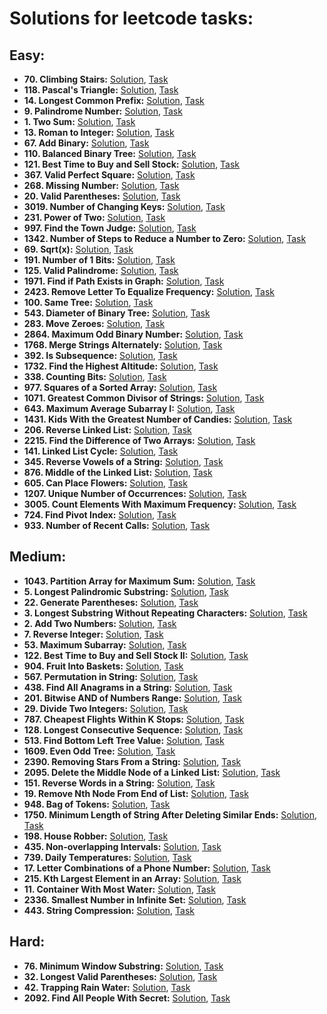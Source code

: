 # Solutions for leetcode tasks:
## Easy:
- **70. Climbing Stairs:** [Solution](climbing-stairs), [Task](https://leetcode.com/problems/climbing-stairs/description/)
- **118. Pascal's Triangle:** [Solution](pascals-triangle), [Task](https://leetcode.com/problems/pascals-triangle/description/)
- **14. Longest Common Prefix:** [Solution](longest-common-prefix), [Task](https://leetcode.com/problems/longest-common-prefix/description/)
- **9. Palindrome Number:** [Solution](palindrome-number), [Task](https://leetcode.com/problems/palindrome-number/description/)
- **1. Two Sum:** [Solution](two-sum), [Task](https://leetcode.com/problems/two-sum/description/)
- **13. Roman to Integer:** [Solution](roman-to-integer), [Task](https://leetcode.com/problems/roman-to-integer/description/)
- **67. Add Binary:** [Solution](add-binary), [Task](https://leetcode.com/problems/add-binary/description/)
- **110. Balanced Binary Tree:** [Solution](balanced-binary-tree), [Task](https://leetcode.com/problems/balanced-binary-tree/)
- **121. Best Time to Buy and Sell Stock:** [Solution](best-time-to-buy-and-sell-stock), [Task](https://leetcode.com/problems/best-time-to-buy-and-sell-stock/description/)
- **367. Valid Perfect Square:** [Solution](valid-perfect-square), [Task](https://leetcode.com/problems/valid-perfect-square/description)
- **268. Missing Number:** [Solution](missing-number), [Task](https://leetcode.com/problems/missing-number/description)
- **20. Valid Parentheses:** [Solution](valid-parentheses), [Task](https://leetcode.com/problems/valid-parentheses/description/) 
- **3019. Number of Changing Keys:** [Solution](number-of-changing-keys), [Task](https://leetcode.com/problems/number-of-changing-keys/description/)
- **231. Power of Two:** [Solution](power-of-two), [Task](https://leetcode.com/problems/power-of-two/description/)
- **997. Find the Town Judge:** [Solution](find-all-anagrams-in-a-string), [Task](https://leetcode.com/problems/find-the-town-judge/description)
- **1342. Number of Steps to Reduce a Number to Zero:** [Solution](number-of-steps-to-reduce-a-number-to-zero), [Task](https://leetcode.com/problems/number-of-steps-to-reduce-a-number-to-zero/description/)
- **69. Sqrt(x):** [Solution](sqrtx), [Task](https://leetcode.com/problems/sqrtx/description/)
- **191. Number of 1 Bits:** [Solution](number-of-1-bits), [Task](https://leetcode.com/problems/number-of-1-bits/description/)
- **125. Valid Palindrome:** [Solution](valid-palindrome), [Task](https://leetcode.com/problems/valid-palindrome/description/)
- **1971. Find if Path Exists in Graph:** [Solution](find-if-path-exists-in-graph), [Task](https://leetcode.com/problems/find-if-path-exists-in-graph/description/)
- **2423. Remove Letter To Equalize Frequency:** [Solution](remove-letter-to-equalize-frequency), [Task](https://leetcode.com/problems/remove-letter-to-equalize-frequency/description/)
- **100. Same Tree:** [Solution](same-tree), [Task](https://leetcode.com/problems/same-tree/description)
- **543. Diameter of Binary Tree:** [Solution](diameter-of-binary-tree), [Task](https://leetcode.com/problems/diameter-of-binary-tree/description)
- **283. Move Zeroes:** [Solution](move-zeroes), [Task](https://leetcode.com/problems/move-zeroes/description)
- **2864. Maximum Odd Binary Number:** [Solution](maximum-odd-binary-number), [Task](https://leetcode.com/problems/maximum-odd-binary-number/description)
- **1768. Merge Strings Alternately:** [Solution](merge-strings-alternately), [Task](https://leetcode.com/problems/merge-strings-alternately/description)
- **392. Is Subsequence:** [Solution](is-subsequence), [Task](https://leetcode.com/problems/is-subsequence/description)
- **1732. Find the Highest Altitude:** [Solution](find-the-highest-altitude), [Task](https://leetcode.com/problems/find-the-highest-altitude/description)
- **338. Counting Bits:** [Solution](counting-bits), [Task](https://leetcode.com/problems/counting-bits/description)
- **977. Squares of a Sorted Array:** [Solution](squares-of-a-sorted-array), [Task](https://leetcode.com/problems/squares-of-a-sorted-array/description)
- **1071. Greatest Common Divisor of Strings:** [Solution](greatest-common-divisor-of-strings), [Task](https://leetcode.com/problems/greatest-common-divisor-of-strings/description)
- **643. Maximum Average Subarray I:** [Solution](maximum-average-subarray-i), [Task](https://leetcode.com/problems/maximum-average-subarray-i/description)
- **1431. Kids With the Greatest Number of Candies:** [Solution](kids-with-the-greatest-number-of-candies), [Task](https://leetcode.com/problems/kids-with-the-greatest-number-of-candies/description)
- **206. Reverse Linked List:** [Solution](reverse-linked-list), [Task](https://leetcode.com/problems/reverse-linked-list/description)
- **2215. Find the Difference of Two Arrays:** [Solution](find-the-difference-of-two-arrays), [Task](https://leetcode.com/problems/find-the-difference-of-two-arrays/description)
- **141. Linked List Cycle:** [Solution](linked-list-cycle), [Task](https://leetcode.com/problems/linked-list-cycle/description)
- **345. Reverse Vowels of a String:** [Solution](reverse-vowels-of-a-string), [Task](https://leetcode.com/problems/reverse-vowels-of-a-string/description)
- **876. Middle of the Linked List:** [Solution](middle-of-the-linked-list), [Task](https://leetcode.com/problems/middle-of-the-linked-list/description)
- **605. Can Place Flowers:** [Solution](can-place-flowers), [Task](https://leetcode.com/problems/can-place-flowers/description)
- **1207. Unique Number of Occurrences:** [Solution](unique-number-of-occurrences), [Task](https://leetcode.com/problems/unique-number-of-occurrences/description)
- **3005. Count Elements With Maximum Frequency:** [Solution](count-elements-with-maximum-frequency), [Task](https://leetcode.com/problems/count-elements-with-maximum-frequency/description)
- **724. Find Pivot Index:** [Solution](find-pivot-index), [Task](https://leetcode.com/problems/find-pivot-index/description)
- **933. Number of Recent Calls:** [Solution](number-of-recent-calls), [Task](https://leetcode.com/problems/number-of-recent-calls/description)
## Medium:
- **1043. Partition Array for Maximum Sum:** [Solution](partition-array-for-maximum-sum), [Task](https://leetcode.com/problems/partition-array-for-maximum-sum/description/)
- **5. Longest Palindromic Substring:** [Solution](longest-palindromic-substring), [Task](https://leetcode.com/problems/longest-palindromic-substring/description)
- **22. Generate Parentheses:** [Solution](generate-parentheses), [Task](https://leetcode.com/problems/generate-parentheses/description/)
- **3. Longest Substring Without Repeating Characters:**  [Solution](longest-substring-without-repeating-characters), [Task](https://leetcode.com/problems/longest-substring-without-repeating-characters/description/)
- **2. Add Two Numbers:** [Solution](add-two-numbers), [Task](https://leetcode.com/problems/add-two-numbers/description/)
- **7. Reverse Integer:** [Solution](reverse-integer), [Task](https://leetcode.com/problems/reverse-integer/description/)
- **53. Maximum Subarray:** [Solution](maximum-subarray), [Task](https://leetcode.com/problems/maximum-subarray/description/)
- **122. Best Time to Buy and Sell Stock II:** [Solution](best-time-to-buy-and-sell-stock-ii), [Task](https://leetcode.com/problems/best-time-to-buy-and-sell-stock-ii/description/)
- **904. Fruit Into Baskets:** [Solution](fruit-into-baskets), [Task](https://leetcode.com/problems/fruit-into-baskets/description/)
- **567. Permutation in String:** [Solution](permutation-in-string), [Task](https://leetcode.com/problems/permutation-in-string/description/)
- **438. Find All Anagrams in a String:** [Solution](find-all-anagrams-in-a-string), [Task](https://leetcode.com/problems/find-all-anagrams-in-a-string/description/)
- **201. Bitwise AND of Numbers Range:** [Solution](bitwise-and-of-numbers-range), [Task](https://leetcode.com/problems/bitwise-and-of-numbers-range/description)
- **29. Divide Two Integers:** [Solution](divide-two-integers), [Task](https://leetcode.com/problems/divide-two-integers/description/)
- **787. Cheapest Flights Within K Stops:** [Solution](cheapest-flights-within-k-stops), [Task](https://leetcode.com/problems/cheapest-flights-within-k-stops/description)
- **128. Longest Consecutive Sequence:** [Solution](longest-consecutive-sequence), [Task](https://leetcode.com/problems/longest-consecutive-sequence/description/)
- **513. Find Bottom Left Tree Value:** [Solution](find-bottom-left-tree-value), [Task](https://leetcode.com/problems/find-bottom-left-tree-value/description)
- **1609. Even Odd Tree:** [Solution](even-odd-tree), [Task](https://leetcode.com/problems/even-odd-tree/description)
- **2390. Removing Stars From a String:** [Solution](removing-stars-from-a-string), [Task](https://leetcode.com/problems/removing-stars-from-a-string/description/)
- **2095. Delete the Middle Node of a Linked List:** [Solution](delete-the-middle-node-of-a-linked-list), [Task](https://leetcode.com/problems/delete-the-middle-node-of-a-linked-list/description)
- **151. Reverse Words in a String:** [Solution](reverse-words-in-a-string), [Task](https://leetcode.com/problems/reverse-words-in-a-string/description)
- **19. Remove Nth Node From End of List:** [Solution](remove-nth-node-from-end-of-list), [Task](https://leetcode.com/problems/remove-nth-node-from-end-of-list/description)
- **948. Bag of Tokens:** [Solution](bag-of-tokens), [Task](https://leetcode.com/problems/bag-of-tokens/description)
- **1750. Minimum Length of String After Deleting Similar Ends:** [Solution](minimum-length-of-string-after-deleting-similar-ends), [Task](https://leetcode.com/problems/minimum-length-of-string-after-deleting-similar-ends/description)
- **198. House Robber:** [Solution](house-robber), [Task](https://leetcode.com/problems/house-robber/description)
- **435. Non-overlapping Intervals:** [Solution](non-overlapping-intervals), [Task](https://leetcode.com/problems/non-overlapping-intervals/description)
- **739. Daily Temperatures:** [Solution](daily-temperatures), [Task](https://leetcode.com/problems/daily-temperatures/description)
- **17. Letter Combinations of a Phone Number:** [Solution](letter-combinations-of-a-phone-number), [Task](https://leetcode.com/problems/letter-combinations-of-a-phone-number/description)
- **215. Kth Largest Element in an Array:** [Solution](kth-largest-element-in-an-array), [Task](https://leetcode.com/problems/kth-largest-element-in-an-array/description)
- **11. Container With Most Water:** [Solution](container-with-most-water), [Task](https://leetcode.com/problems/container-with-most-water/description)
- **2336. Smallest Number in Infinite Set:** [Solution](smallest-number-in-infinite-set), [Task](https://leetcode.com/problems/smallest-number-in-infinite-set/description)
- **443. String Compression:** [Solution](string-compression), [Task](https://leetcode.com/problems/string-compression/description)
## Hard:
- **76. Minimum Window Substring:** [Solution](minimum-window-substring), [Task](https://leetcode.com/problems/minimum-window-substring/description/)
- **32. Longest Valid Parentheses:** [Solution](longest-valid-parentheses), [Task](https://leetcode.com/problems/longest-valid-parentheses/description/)
- **42. Trapping Rain Water:** [Solution](trapping-rain-water), [Task](https://leetcode.com/problems/trapping-rain-water/description/)
- **2092. Find All People With Secret:** [Solution](find-all-people-with-secret), [Task](https://leetcode.com/problems/find-all-people-with-secret/description)